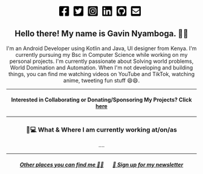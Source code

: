 <p align="center">
<a href="https://facebook.com/gavnah.vinz"><img height="30" src="https://github.com/GavinNyamboga/GavinNyamboga/blob/master/images/icons/facebook-square-brands.svg"></a>&nbsp;&nbsp;
<a href="https://twitter.com/gavin_k3"><img height="30" src="https://github.com/GavinNyamboga/GavinNyamboga/blob/master/images/icons/twitter-square-brands.svg"></a>&nbsp;&nbsp;
<a href="https://instagram.com/gavnah_gavin"><img height="30" src="https://github.com/GavinNyamboga/GavinNyamboga/blob/master/images/icons/instagram-square-brands.svg"></a>&nbsp;&nbsp;
<a href="https://linkedin.com/in/gavinnyamboga/"><img height="30" src="https://github.com/GavinNyamboga/GavinNyamboga/blob/master/images/icons/linkedin-brands.svg"></a>&nbsp;&nbsp;
<a href="https://github.com/GavinNyamboga"><img height="30" src="https://github.com/GavinNyamboga/GavinNyamboga/blob/master/images/icons/github-square-brands.svg"></a>&nbsp;&nbsp;
<a href="mailto:gavinnyamboga3@gmail.com"><img height="30" src="https://github.com/GavinNyamboga/GavinNyamboga/blob/master/images/icons/envelope-square-solid.svg"></a>&nbsp;&nbsp;

<h2 align="center">Hello there! My name is Gavin Nyamboga. 👋🤓</h2>
<p align="center">I'm an Android Developer using Kotlin and Java, UI designer  from Kenya.
I'm currently pursuing my Bsc in Computer Science while working on my personal projects.
I'm currently passionate about  Solving world problems, World Domination and Automation.
When I'm not developing and building things, you can find me watching videos on YouTube and TikTok, watching anime, tweeting fun stuff 😄😄.</p>

<hr>

<h4 align="center"> Interested in Collaborating or Donating/Sponsoring My Projects? Click <a href="">here</a> </h4>  

<hr>

<h3 align="center">💼💻 What & Where I am currently working at/on/as</h3>
<p align="center">
....
</p>

-----

<h5 align="center"><a href="">Other places you can find me 🔗🔗</a> &nbsp; &nbsp; &nbsp; <a href="">💌 Sign up for my newsletter</a></h5>
